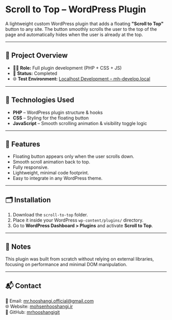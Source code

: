 # Scroll to Top – WordPress Plugin

A lightweight custom WordPress plugin that adds a floating **"Scroll to Top"** button to any site. The button smoothly scrolls the user to the top of the page and automatically hides when the user is already at the top.

---

## 🔧 Project Overview

- 👨‍💻 **Role:** Full plugin development (PHP + CSS + JS)
- 📅 **Status:** Completed
- 🌐 **Test Environment:** [Localhost Development – mh-develop.local](http://mh-develop.local)

---

## 🧰 Technologies Used

- **PHP** – WordPress plugin structure & hooks  
- **CSS** – Styling for the floating button  
- **JavaScript** – Smooth scrolling animation & visibility toggle logic

---

## 🧠 Features

- Floating button appears only when the user scrolls down.
- Smooth scroll animation back to top.
- Fully responsive.
- Lightweight, minimal code footprint.
- Easy to integrate in any WordPress theme.

---

## 🗂️ Installation

1. Download the `scroll-to-top` folder.
2. Place it inside your WordPress `wp-content/plugins/` directory.
3. Go to **WordPress Dashboard > Plugins** and activate **Scroll to Top**.

---

## 📌 Notes

This plugin was built from scratch without relying on external libraries, focusing on performance and minimal DOM manipulation.

---

## 📬 Contact

📧 Email: mr.hooshangi.official@gmail.com  
🌐 Website: [mohsenhooshangi.ir](https://www.mohsenhooshangi.ir)  
📱 GitHub: [mrhooshangigit](https://github.com/mrhooshangigit)
